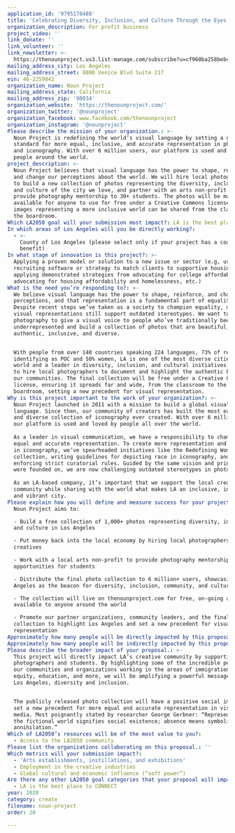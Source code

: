 ```yaml
---
application_id: '9795178488'
title: 'Celebrating Diversity, Inclusion, and Culture Through the Eyes of Angelenos'
organization_description: For profit business
project_video: ''
link_donate: ''
link_volunteer: ''
link_newsletter: >-
  https://thenounproject.us3.list-manage.com/subscribe?u=cf960ba258bebc932ddf669bc&id=ff23fc3fde&group%5B8777%5D%5B1%5D=True
mailing_address_city: Los Angeles
mailing_address_street: 8800 Venice Blvd Suite 217
ein: 46-2259842
organization_name: Noun Project
mailing_address_state: California
mailing_address_zip: '90034'
organization_website: 'https://thenounproject.com/'
organization_twitter: '@nounproject'
organization_facebook: www.facebook.com/thenounproject
organization_instagram: '@nounproject'
Please describe the mission of your organization.: >-
  Noun Project is redefining the world’s visual language by setting a new
  standard for more equal, inclusive, and accurate representation in photography
  and iconography. With over 6 million users, our platform is used and loved by
  people around the world. 
project_description: >-
  Noun Project believes that visual language has the power to shape, reinforce,
  and change our perceptions about the world. We will hire local photographers
  to build a new collection of photos representing the diversity, inclusivity,
  and culture of the city we love, and partner with an arts non-profit to
  provide photography mentorship to 30+ students. The photos will be made
  available for anyone to use for free under a Creative Commons license, so that
  images representing a more inclusive world can be shared from the classroom to
  the boardroom.
Which LA2050 goal will your submission most impact?: LA is the best place to CREATE
In which areas of Los Angeles will you be directly working?:
  - >-
    County of Los Angeles (please select only if your project has a countywide
    benefit)
In what stage of innovation is this project?: >-
  Applying a proven model or solution to a new issue or sector (e.g, using a job
  recruiting software or strategy to match clients to supportive housing sites,
  applying demonstrated strategies from advocating for college affordability to
  advocating for housing affordability and homelessness, etc.)
What is the need you’re responding to?: >-
  We believe visual language has the power to shape, reinforce, and change our
  perceptions, and that representation is a fundamental part of equality.
  Despite recent steps we’ve taken as a society to champion equality, many
  visual representations still support outdated stereotypes. We want to utilize
  photography to give a visual voice to people who’ve traditionally been
  underrepresented and build a collection of photos that are beautiful,
  authentic, inclusive, and diverse. 


  With people from over 140 countries speaking 224 languages, 73% of residents
  identifying as POC and 50% women, LA is one of the most diverse cities in the
  world and a leader in diversity, inclusion, and cultural initiatives. We want
  to hire local photographers to document and highlight the authentic beauty of
  our communities. The final collection will be free under a Creative Commons
  license, ensuring it spreads far and wide, from the classroom to the
  boardroom, setting a new precedent for visual representation. 
Why is this project important to the work of your organization?: >-
  Noun Project launched in 2011 with a mission to build a global visual
  language. Since then, our community of creators has built the most extensive
  and diverse collection of iconography ever created. With over 6 million users,
  our platform is used and loved by people all over the world. 
      
  As a leader in visual communication, we have a responsibility to champion more
  equal and accurate representation. To create more representation and inclusion
  in iconography, we’ve spearheaded initiatives like the Redefining Women icon
  collection, writing guidelines for depicting race in iconography, and
  enforcing strict curatorial rules. Guided by the same vision and principles we
  were founded on, we are now challenging outdated stereotypes in photography. 
      
  As an LA-based company, it’s important that we support the local creative
  community while sharing with the world what makes LA an inclusive, innovative,
  and vibrant city.
Please explain how you will define and measure success for your project.: >-
  Noun Project aims to: 

  - Build a free collection of 1,000+ photos representing diversity, inclusion,
  and culture in Los Angeles

  - Put money back into the local economy by hiring local photographers and
  creatives

  - Work with a local arts non-profit to provide photography mentorship
  opportunities for students

  - Distribute the final photo collection to 6 million+ users, showcasing Los
  Angeles as the beacon for diversity, inclusion, community, and culture

  - The collection will live on thenounproject.com for free, on-going access
  available to anyone around the world

  - Promote our partner organizations, community leaders, and the final
  collection to highlight Los Angeles and set a new precedent for visual
  representation
Approximately how many people will be directly impacted by this proposal?: '1000'
Approximately how many people will be indirectly impacted by this proposal?: '6000000'
Please describe the broader impact of your proposal.: >-
  This project will directly impact LA’s creative community by supporting local
  photographers and students. By highlighting some of the incredible people in
  our communities and organizations working in the areas of immigration, gender
  equity, education, and more, we will be amplifying a powerful message about
  Los Angeles, diversity and inclusion. 


  The publicly released photo collection will have a positive social impact and
  set a new precedent for more equal and accurate representation in visual
  media. Most poignantly stated by researcher George Gerbner: “Representation in
  the fictional world signifies social existence; absence means symbolic
  annihilation.” 
Which of LA2050’s resources will be of the most value to you?:
  - Access to the LA2050 community
Please list the organizations collaborating on this proposal.: ''
Which metrics will your submission impact?:
  - 'Arts establishments, instillations, and exhibitions'
  - Employment in the creative industries
  - Global cultural and economic influence (“soft power”)
Are there any other LA2050 goal categories that your proposal will impact?:
  - LA is the best place to CONNECT
year: 2020
category: create
filename: noun-project
order: 28

---
```

